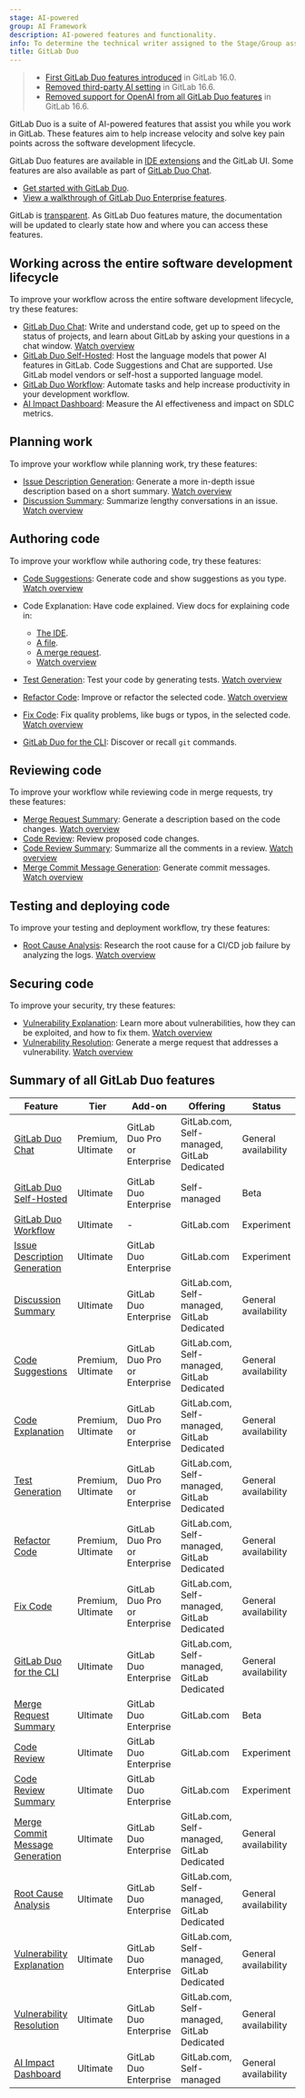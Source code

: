 ```yaml
---
stage: AI-powered
group: AI Framework
description: AI-powered features and functionality.
info: To determine the technical writer assigned to the Stage/Group associated with this page, see https://handbook.gitlab.com/handbook/product/ux/technical-writing/#assignments
title: GitLab Duo
---
```


> - [First GitLab Duo features introduced](https://about.gitlab.com/blog/2023/05/03/gitlab-ai-assisted-features/) in GitLab 16.0.
> - [Removed third-party AI setting](https://gitlab.com/gitlab-org/gitlab/-/merge_requests/136144) in GitLab 16.6.
> - [Removed support for OpenAI from all GitLab Duo features](https://gitlab.com/groups/gitlab-org/-/epics/10964) in GitLab 16.6.

GitLab Duo is a suite of AI-powered features that assist you while you work in GitLab.
These features aim to help increase velocity and solve key pain points across the software development lifecycle.

GitLab Duo features are available in [IDE extensions](../../editor_extensions/_index.md) and the GitLab UI.
Some features are also available as part of [GitLab Duo Chat](../gitlab_duo_chat_examples.md).

- [Get started with GitLab Duo](../get_started/getting_started_gitlab_duo.md).
- [View a walkthrough of GitLab Duo Enterprise features](https://gitlab.navattic.com/duo-enterprise).

GitLab is [transparent](https://handbook.gitlab.com/handbook/values/#transparency).
As GitLab Duo features mature, the documentation will be updated to clearly state
how and where you can access these features.

## Working across the entire software development lifecycle

To improve your workflow across the entire software development lifecycle, try these features:

- [GitLab Duo Chat](../gitlab_duo_chat/_index.md): Write and understand code, get up to speed on the status of projects,
  and learn about GitLab by asking your questions in a chat window.
  <i class="fa fa-youtube-play youtube" aria-hidden="true"></i> [Watch overview](https://www.youtube.com/watch?v=ZQBAuf-CTAY)
- [GitLab Duo Self-Hosted](../../administration/gitlab_duo_self_hosted/_index.md): Host the language models that power AI features in GitLab.
  Code Suggestions and Chat are supported. Use GitLab model vendors or self-host a supported language model.
- [GitLab Duo Workflow](../duo_workflow/_index.md): Automate tasks and help increase productivity in your development workflow.
- [AI Impact Dashboard](../analytics/ai_impact_analytics.md): Measure the AI effectiveness and impact on SDLC metrics.

## Planning work

To improve your workflow while planning work, try these features:

- [Issue Description Generation](../project/issues/managing_issues.md#populate-an-issue-with-issue-description-generation): Generate a more in-depth issue description based on a short summary.
  <i class="fa fa-youtube-play youtube" aria-hidden="true"></i> [Watch overview](https://www.youtube.com/watch?v=-BWBQat7p5M)
  <!-- Video published on 2024-12-18 -->
- [Discussion Summary](../discussions/_index.md#summarize-issue-discussions-with-duo-chat): Summarize lengthy conversations in an issue.
  <i class="fa fa-youtube-play youtube" aria-hidden="true"></i> [Watch overview](https://www.youtube.com/watch?v=IcdxLfTIUgc)
  <!-- Video published on 2024-03-28 -->

## Authoring code

To improve your workflow while authoring code, try these features:

- [Code Suggestions](../project/repository/code_suggestions/_index.md): Generate code and show suggestions as you type.
  <i class="fa fa-youtube-play youtube" aria-hidden="true"></i> [Watch overview](https://youtu.be/ds7SG1wgcVM)
- Code Explanation: Have code explained. View docs for explaining code in:

  - [The IDE](../gitlab_duo_chat/examples.md#explain-selected-code).
  - [A file](../project/repository/code_explain.md).
  - [A merge request](../project/merge_requests/changes.md#explain-code-in-a-merge-request).
  - <i class="fa fa-youtube-play youtube" aria-hidden="true"></i> [Watch overview](https://youtu.be/1izKaLmmaCA?si=O2HDokLLujRro_3O)
    <!-- Video published on 2023-11-18 -->
- [Test Generation](../gitlab_duo_chat/examples.md#write-tests-in-the-ide): Test your code by generating tests.
  <i class="fa fa-youtube-play youtube" aria-hidden="true"></i> [Watch overview](https://www.youtube.com/watch?v=zWhwuixUkYU)
- [Refactor Code](../gitlab_duo_chat/examples.md#refactor-code-in-the-ide): Improve or refactor the selected code.
  <i class="fa fa-youtube-play youtube" aria-hidden="true"></i> [Watch overview](https://www.youtube.com/watch?v=zWhwuixUkYU)
- [Fix Code](../gitlab_duo_chat/examples.md#fix-code-in-the-ide): Fix quality problems, like bugs or typos, in the selected code.
  <i class="fa fa-youtube-play youtube" aria-hidden="true"></i> [Watch overview](https://www.youtube.com/watch?v=zWhwuixUkYU)
- [GitLab Duo for the CLI](../../editor_extensions/gitlab_cli/_index.md#gitlab-duo-for-the-cli): Discover or recall `git` commands.

## Reviewing code

To improve your workflow while reviewing code in merge requests, try these features:

- [Merge Request Summary](../project/merge_requests/duo_in_merge_requests.md#generate-a-description-by-summarizing-code-changes): Generate a description based on the code changes.
  <i class="fa fa-youtube-play youtube" aria-hidden="true"></i> [Watch overview](https://www.youtube.com/watch?v=CKjkVsfyFd8&list=PLFGfElNsQthZGazU1ZdfDpegu0HflunXW)
- [Code Review](../project/merge_requests/duo_in_merge_requests.md#have-gitlab-duo-review-your-code): Review proposed code changes.
- [Code Review Summary](../project/merge_requests/duo_in_merge_requests.md#summarize-a-code-review): Summarize all the comments in a review.
  <i class="fa fa-youtube-play youtube" aria-hidden="true"></i> [Watch overview](https://www.youtube.com/watch?v=Bx6Zajyuy9k)
- [Merge Commit Message Generation](../project/merge_requests/duo_in_merge_requests.md#generate-a-merge-commit-message): Generate commit messages.
  <i class="fa fa-youtube-play youtube" aria-hidden="true"></i> [Watch overview](https://www.youtube.com/watch?v=fUHPNT4uByQ)

## Testing and deploying code

To improve your testing and deployment workflow, try these features:

- [Root Cause Analysis](../gitlab_duo_chat/examples.md#troubleshoot-failed-cicd-jobs-with-root-cause-analysis): Research the root cause for a CI/CD job failure by analyzing the logs.
  <i class="fa fa-youtube-play youtube" aria-hidden="true"></i> [Watch overview](https://www.youtube.com/watch?v=MLjhVbMjFAY&list=PLFGfElNsQthZGazU1ZdfDpegu0HflunXW)

## Securing code

To improve your security, try these features:

- [Vulnerability Explanation](../application_security/vulnerabilities/_index.md#explaining-a-vulnerability): Learn more about vulnerabilities, how they can be exploited, and how to fix them.
  <i class="fa fa-youtube-play youtube" aria-hidden="true"></i> [Watch overview](https://www.youtube.com/watch?v=MMVFvGrmMzw&list=PLFGfElNsQthZGazU1ZdfDpegu0HflunXW)
- [Vulnerability Resolution](../application_security/vulnerabilities/_index.md#vulnerability-resolution): Generate a merge request that addresses a vulnerability.
  <i class="fa fa-youtube-play youtube" aria-hidden="true"></i> [Watch overview](https://www.youtube.com/watch?v=VJmsw_C125E&list=PLFGfElNsQthZGazU1ZdfDpegu0HflunXW)

## Summary of all GitLab Duo features

| Feature | Tier | Add-on | Offering | Status |
| ------- | ---- | ------ | -------- | ------ |
| [GitLab Duo Chat](../gitlab_duo_chat/_index.md) | Premium, Ultimate | GitLab Duo Pro or Enterprise | GitLab.com, Self-managed, GitLab Dedicated | General availability |
| [GitLab Duo Self-Hosted](../../administration/gitlab_duo_self_hosted/_index.md) | Ultimate | GitLab Duo Enterprise | Self-managed | Beta |
| [GitLab Duo Workflow](../duo_workflow/_index.md) | Ultimate | - | GitLab.com | Experiment |
| [Issue Description Generation](../project/issues/managing_issues.md#populate-an-issue-with-issue-description-generation) | Ultimate | GitLab Duo Enterprise | GitLab.com | Experiment |
| [Discussion Summary](../discussions/_index.md#summarize-issue-discussions-with-duo-chat) | Ultimate | GitLab Duo Enterprise | GitLab.com, Self-managed, GitLab Dedicated | General availability |
| [Code Suggestions](../project/repository/code_suggestions/_index.md) | Premium, Ultimate | GitLab Duo Pro or Enterprise | GitLab.com, Self-managed, GitLab Dedicated | General availability |
| [Code Explanation](../project/repository/code_explain.md) | Premium, Ultimate | GitLab Duo Pro or Enterprise | GitLab.com, Self-managed, GitLab Dedicated | General availability |
| [Test Generation](../gitlab_duo_chat/examples.md#write-tests-in-the-ide) | Premium, Ultimate | GitLab Duo Pro or Enterprise | GitLab.com, Self-managed, GitLab Dedicated | General availability |
| [Refactor Code](../gitlab_duo_chat/examples.md#refactor-code-in-the-ide) | Premium, Ultimate | GitLab Duo Pro or Enterprise | GitLab.com, Self-managed, GitLab Dedicated | General availability |
| [Fix Code](../gitlab_duo_chat/examples.md#fix-code-in-the-ide) | Premium, Ultimate | GitLab Duo Pro or Enterprise | GitLab.com, Self-managed, GitLab Dedicated | General availability |
| [GitLab Duo for the CLI](../../editor_extensions/gitlab_cli/_index.md#gitlab-duo-for-the-cli) | Ultimate | GitLab Duo Enterprise | GitLab.com, Self-managed, GitLab Dedicated | General availability |
| [Merge Request Summary](../project/merge_requests/duo_in_merge_requests.md#generate-a-description-by-summarizing-code-changes) | Ultimate | GitLab Duo Enterprise | GitLab.com | Beta |
| [Code Review](../project/merge_requests/duo_in_merge_requests.md#have-gitlab-duo-review-your-code) | Ultimate | GitLab Duo Enterprise | GitLab.com | Experiment |
| [Code Review Summary](../project/merge_requests/duo_in_merge_requests.md#summarize-a-code-review) | Ultimate | GitLab Duo Enterprise | GitLab.com | Experiment |
| [Merge Commit Message Generation](../project/merge_requests/duo_in_merge_requests.md#generate-a-merge-commit-message) | Ultimate | GitLab Duo Enterprise | GitLab.com, Self-managed, GitLab Dedicated | General availability |
| [Root Cause Analysis](../gitlab_duo_chat/examples.md#troubleshoot-failed-cicd-jobs-with-root-cause-analysis) | Ultimate | GitLab Duo Enterprise | GitLab.com, Self-managed, GitLab Dedicated | General availability |
| [Vulnerability Explanation](../application_security/vulnerabilities/_index.md#explaining-a-vulnerability) | Ultimate | GitLab Duo Enterprise | GitLab.com, Self-managed, GitLab Dedicated | General availability |
| [Vulnerability Resolution](../application_security/vulnerabilities/_index.md#vulnerability-resolution) | Ultimate | GitLab Duo Enterprise | GitLab.com, Self-managed, GitLab Dedicated | General availability |
| [AI Impact Dashboard](../analytics/ai_impact_analytics.md) | Ultimate | GitLab Duo Enterprise | GitLab.com, Self-managed | General availability |
